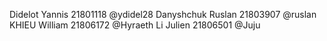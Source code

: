 Didelot Yannis 21801118 @ydidel28
Danyshchuk Ruslan 21803907 @ruslan
KHIEU William 21806172 @Hyraeth
Li Julien 21806501 @Juju
